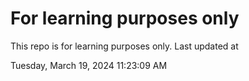 # For learning purposes only
This repo is for learning purposes only.
Last updated at

Tuesday, March 19, 2024 11:23:09 AM

